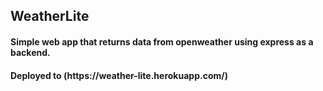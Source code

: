 <h2>WeatherLite</h2>
<h4>Simple web app that returns data from openweather using express as a backend.</h4>
<h4>Deployed to (https://weather-lite.herokuapp.com/)</h4>
